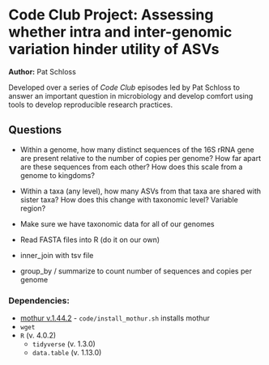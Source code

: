 # Code Club Project: Assessing whether intra and inter-genomic variation hinder utility of ASVs

**Author:** Pat Schloss

Developed over a series of *Code Club* episodes led by Pat Schloss to answer an important question in microbiology and develop comfort using tools to develop reproducible research practices.



## Questions
* Within a genome, how many distinct sequences of the 16S rRNA gene are present relative to the number of copies per genome? How far apart are these sequences from each other? How does this scale from a genome to kingdoms?
* Within a taxa (any level), how many ASVs from that taxa are shared with sister taxa? How does this change with taxonomic level? Variable region?


* Make sure we have taxonomic data for all of our genomes
* Read FASTA files into R (do it on our own)
* inner_join with tsv file
* group_by / summarize to count number of sequences and copies per genome


### Dependencies:  
* [mothur v.1.44.2](https://github.com/mothur/mothur/tree/v.1.44.2) - `code/install_mothur.sh` installs mothur
* `wget`
* `R` (v. 4.0.2)
  * `tidyverse` (v. 1.3.0)
  * `data.table` (v. 1.13.0)
